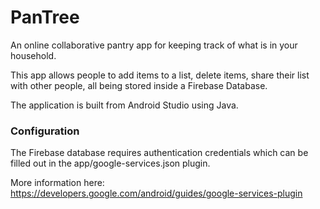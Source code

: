 # PanTree

An online collaborative pantry app for keeping track of what is in your household.

This app allows people to add items to a list, delete items, share their list with other people, all being stored inside a Firebase Database.

The application is built from Android Studio using Java.

### Configuration

The Firebase database requires authentication credentials which can be filled out in the app/google-services.json plugin.

More information here: https://developers.google.com/android/guides/google-services-plugin
